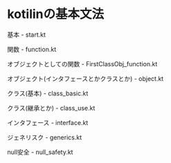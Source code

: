 # kotilinの基本文法
基本 - start.kt  
  
関数 - function.kt  
  
オブジェクトとしての関数 - FirstClassObj_function.kt  
  
オブジェクト(インタフェースとかクラスとか) - object.kt  
  
クラス(基本) - class_basic.kt  
  
クラス(継承とか) - class_use.kt  
  
インタフェース - interface.kt  
  
ジェネリスク - generics.kt  
  
null安全 - null_safety.kt  
